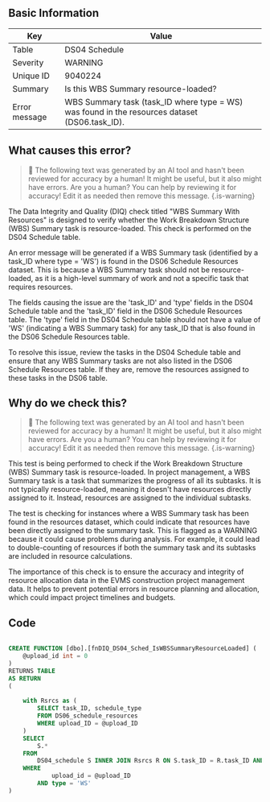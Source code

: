 ## Basic Information
| Key         | Value          |
|-------------|----------------|
| Table       | DS04 Schedule |
| Severity    | WARNING |
| Unique ID   | 9040224   |
| Summary     | Is this WBS Summary resource-loaded? |
| Error message | WBS Summary task (task_ID where type = WS) was found in the resources dataset (DS06.task_ID). |

## What causes this error?

> :robot: The following text was generated by an AI tool and hasn't been reviewed for accuracy by a human! It might be useful, but it also might have errors. Are you a human? You can help by reviewing it for accuracy! Edit it as needed then remove this message.
{.is-warning}

The Data Integrity and Quality (DIQ) check titled "WBS Summary With Resources" is designed to verify whether the Work Breakdown Structure (WBS) Summary task is resource-loaded. This check is performed on the DS04 Schedule table.

An error message will be generated if a WBS Summary task (identified by a task_ID where type = 'WS') is found in the DS06 Schedule Resources dataset. This is because a WBS Summary task should not be resource-loaded, as it is a high-level summary of work and not a specific task that requires resources.

The fields causing the issue are the 'task_ID' and 'type' fields in the DS04 Schedule table and the 'task_ID' field in the DS06 Schedule Resources table. The 'type' field in the DS04 Schedule table should not have a value of 'WS' (indicating a WBS Summary task) for any task_ID that is also found in the DS06 Schedule Resources table.

To resolve this issue, review the tasks in the DS04 Schedule table and ensure that any WBS Summary tasks are not also listed in the DS06 Schedule Resources table. If they are, remove the resources assigned to these tasks in the DS06 table.
## Why do we check this?

> :robot: The following text was generated by an AI tool and hasn't been reviewed for accuracy by a human! It might be useful, but it also might have errors. Are you a human? You can help by reviewing it for accuracy! Edit it as needed then remove this message.
{.is-warning}

This test is being performed to check if the Work Breakdown Structure (WBS) Summary task is resource-loaded. In project management, a WBS Summary task is a task that summarizes the progress of all its subtasks. It is not typically resource-loaded, meaning it doesn't have resources directly assigned to it. Instead, resources are assigned to the individual subtasks. 

The test is checking for instances where a WBS Summary task has been found in the resources dataset, which could indicate that resources have been directly assigned to the summary task. This is flagged as a WARNING because it could cause problems during analysis. For example, it could lead to double-counting of resources if both the summary task and its subtasks are included in resource calculations.

The importance of this check is to ensure the accuracy and integrity of resource allocation data in the EVMS construction project management data. It helps to prevent potential errors in resource planning and allocation, which could impact project timelines and budgets.
## Code

```sql

CREATE FUNCTION [dbo].[fnDIQ_DS04_Sched_IsWBSSummaryResourceLoaded] (
	@upload_id int = 0
)
RETURNS TABLE
AS RETURN
(
	
	with Rsrcs as (
		SELECT task_ID, schedule_type 
		FROM DS06_schedule_resources 
		WHERE upload_ID = @upload_ID
	)
	SELECT
		S.*
	FROM
		DS04_schedule S INNER JOIN Rsrcs R ON S.task_ID = R.task_ID AND S.schedule_type = R.schedule_type
	WHERE
			upload_id = @upload_ID
		AND type = 'WS'
)
```
